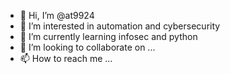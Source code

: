 - 👋 Hi, I’m @at9924
- 👀 I’m interested in automation and cybersecurity
- 🌱 I’m currently learning infosec and python
- 💞️ I’m looking to collaborate on ...
- 📫 How to reach me ...

<!---
at9924/at9924 is a ✨ special ✨ repository because its `README.md` (this file) appears on your GitHub profile.
You can click the Preview link to take a look at your changes.
--->
